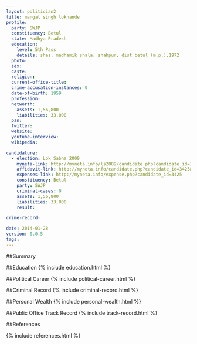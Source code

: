 ```yaml
---
layout: politician2
title: mangal singh lokhande
profile: 
  party: SWJP
  constituency: Betul
  state: Madhya Pradesh
  education: 
    level: 5th Pass
    details: shas. madhamik shala, shahpur, dist betul (m.p.),1972
  photo: 
  sex: 
  caste: 
  religion: 
  current-office-title: 
  crime-accusation-instances: 0
  date-of-birth: 1959
  profession: 
  networth: 
    assets: 1,56,800
    liabilities: 33,000
  pan: 
  twitter: 
  website: 
  youtube-interview: 
  wikipedia: 

candidature: 
  - election: Lok Sabha 2009
    myneta-link: http://myneta.info/ls2009/candidate.php?candidate_id=3425
    affidavit-link: http://myneta.info/candidate.php?candidate_id=3425&scan=original
    expenses-link: http://myneta.info/expense.php?candidate_id=3425
    constituency: Betul 
    party: SWJP
    criminal-cases: 0
    assets: 1,56,800
    liabilities: 33,000
    result:  

crime-record: 

date: 2014-01-28
version: 0.0.5
tags: 
---
```

##Summary


##Education
{% include education.html %}


##Political Career
{% include political-career.html %}


##Criminal Record
{% include criminal-record.html %}


##Personal Wealth
{% include personal-wealth.html %}


##Public Office Track Record
{% include track-record.html %}


##References


{% include references.html %}